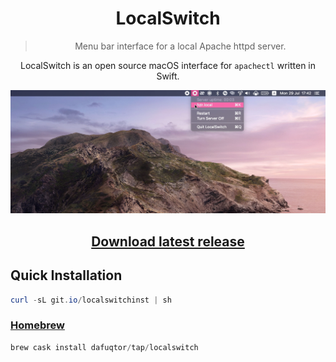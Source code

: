 <h1 align="center">LocalSwitch</h1>

<blockquote align="center"><p>Menu bar interface for a local Apache httpd server.</p></blockquote>

<p align="center">LocalSwitch is an open source macOS interface for <code>apachectl</code> written in Swift.</p>

[![LocalSwitch](preview/demo_preview.png)](preview/demo.mov "LocalSwitch")

<h2 align="center"><a href="https://github.com/DaFuqtor/LocalSwitch/releases/latest/download/LocalSwitch.zip">Download latest release</a></h2>

## Quick Installation

```powershell
curl -sL git.io/localswitchinst | sh
```

### [Homebrew](//brew.sh)

```powershell
brew cask install dafuqtor/tap/localswitch
```